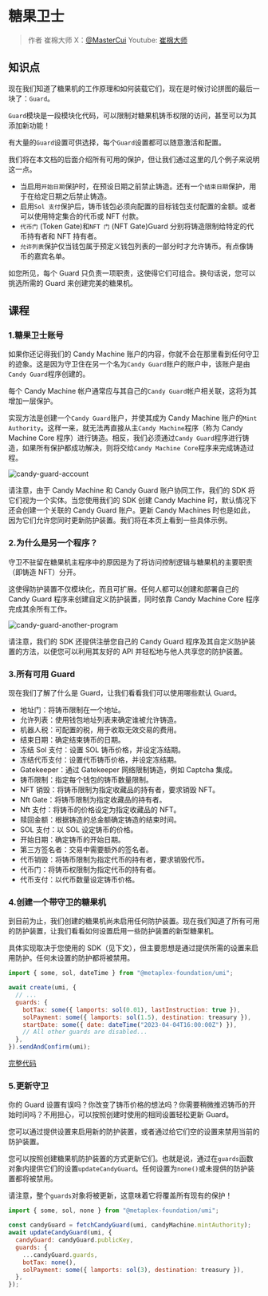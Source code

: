 # 糖果卫士

> 作者 崔棉大师 X：[@MasterCui](https://x.com/@MasterCui) Youtube: [崔棉大师](https://www.youtube.com/channel/UCv4y5qSUbJ8UC3CUmBPC_BA)

## 知识点

现在我们知道了糖果机的工作原理和如何装载它们，现在是时候讨论拼图的最后一块了：`Guard`。

`Guard`模块是一段模块化代码，可以限制对糖果机铸币权限的访问，甚至可以为其添加新功能！

有大量的`Guard`设置可供选择，每个`Guard`设置都可以随意激活和配置。

我们将在本文档的后面介绍所有可用的保护，但让我们通过这里的几个例子来说明这一点。

- 当启用`开始日期`保护时，在预设日期之前禁止铸造。还有一个`结束日期`保护，用于在给定日期之后禁止铸造。
- 启用`Sol 支付`保护后，铸币钱包必须向配置的目标钱包支付配置的金额。或者可以使用特定集合的代币或 NFT 付款。
- `代币门` (Token Gate)和`NFT 门` (NFT Gate)Guard 分别将铸造限制给特定的代币持有者和 NFT 持有者。
- `允许列表`保护仅当钱包属于预定义钱包列表的一部分时才允许铸币。有点像铸币的嘉宾名单。

如您所见，每个 Guard 只负责一项职责，这使得它们可组合。换句话说，您可以挑选所需的 Guard 来创建完美的糖果机。

## 课程

### 1.糖果卫士账号

如果你还记得我们的 Candy Machine 账户的内容，你就不会在那里看到任何守卫的迹象。这是因为守卫住在另一个名为`Candy Guard`账户的账户中，该账户是由`Candy Guard`程序创建的。

每个 Candy Machine 帐户通常应与其自己的`Candy Guard`帐户相关联，这将为其增加一层保护。

实现方法是创建一个`Candy Guard`账户，并使其成为 Candy Machine 账户的`Mint Authority`。这样一来，就无法再直接从主`Candy Machine`程序（称为 Candy Machine Core 程序）进行铸造。相反，我们必须通过`Candy Guard`程序进行铸造，如果所有保护都成功解决，则将交给`Candy Machine Core`程序来完成铸造过程。

![candy-guard-account](/candy-guard-account.png)

请注意，由于 Candy Machine 和 Candy Guard 账户协同工作，我们的 SDK 将它们视为一个实体。当您使用我们的 SDK 创建 Candy Machine 时，默认情况下还会创建一个关联的 Candy Guard 账户。更新 Candy Machines 时也是如此，因为它们允许您同时更新防护装置。我们将在本页上看到一些具体示例。

### 2.为什么是另一个程序？

守卫不驻留在糖果机主程序中的原因是为了将访问控制逻辑与糖果机的主要职责（即铸造 NFT）分开。

这使得防护装置不仅模块化，而且可扩展。任何人都可以创建和部署自己的 Candy Guard 程序来创建自定义防护装置，同时依靠 Candy Machine Core 程序完成其余所有工作。

![candy-guard-another-program](/candy-guard-another-program.png)

请注意，我们的 SDK 还提供注册您自己的 Candy Guard 程序及其自定义防护装置的方法，以便您可以利用其友好的 API 并轻松地与他人共享您的防护装置。

### 3.所有可用 Guard

现在我们了解了什么是 Guard，让我们看看我们可以使用哪些默认 Guard。

- 地址门：将铸币限制在一个地址。
- 允许列表：使用钱包地址列表来确定谁被允许铸造。
- 机器人税：可配置的税，用于收取无效交易的费用。
- 结束日期：确定结束铸币的日期。
- 冻结 Sol 支付：设置 SOL 铸币价格，并设定冻结期。
- 冻结代币支付：设置代币铸币价格，并设定冻结期。
- Gatekeeper：通过 Gatekeeper 网络限制铸造，例如 Captcha 集成。
- 铸币限制：指定每个钱包的铸币数量限制。
- NFT 销毁：将铸币限制为指定收藏品的持有者，要求销毁 NFT。
- Nft Gate：将铸币限制为指定收藏品的持有者。
- Nft 支付：将铸币的价格设定为指定收藏品的 NFT。
- 赎回金额：根据铸造的总金额确定铸造的结束时间。
- SOL 支付：以 SOL 设定铸币的价格。
- 开始日期：确定铸币的开始日期。
- 第三方签名者：交易中需要额外的签名者。
- 代币销毁：将铸币限制为指定代币的持有者，要求销毁代币。
- 代币门：将铸币权限制为指定代币的持有者。
- 代币支付：以代币数量设定铸币价格。

### 4.创建一个带守卫的糖果机

到目前为止，我们创建的糖果机尚未启用任何防护装置。现在我们知道了所有可用的防护装置，让我们看看如何设置启用一些防护装置的新型糖果机。

具体实现取决于您使用的 SDK（见下文），但主要思想是通过提供所需的设置来启用防护。任何未设置的防护都将被禁用。

```js
import { some, sol, dateTime } from "@metaplex-foundation/umi";

await create(umi, {
  // ...
  guards: {
    botTax: some({ lamports: sol(0.01), lastInstruction: true }),
    solPayment: some({ lamports: sol(1.5), destination: treasury }),
    startDate: some({ date: dateTime("2023-04-04T16:00:00Z") }),
    // All other guards are disabled...
  },
}).sendAndConfirm(umi);
```

[完整代码](https://github.com/Fankouzu/solana-basic-ui/tree/main/scripts/5.CandyMachine/2.CreateMachine.ts)

### 5.更新守卫

你的 Guard 设置有误吗？你改变了铸币价格的想法吗？你需要稍微推迟铸币的开始时间吗？不用担心，可以按照创建时使用的相同设置轻松更新 Guard。

您可以通过提供设置来启用新的防护装置，或者通过给它们空的设置来禁用当前的防护装置。

您可以按照创建糖果机防护装置的方式更新它们。也就是说，通过在`guards`函数对象内提供它们的设置`updateCandyGuard`。任何设置为`none()`或未提供的防护装置都将被禁用。

请注意，整个`guards`对象将被更新，这意味着它将覆盖所有现有的保护！

```js
import { some, sol, none } from "@metaplex-foundation/umi";

const candyGuard = fetchCandyGuard(umi, candyMachine.mintAuthority);
await updateCandyGuard(umi, {
  candyGuard: candyGuard.publicKey,
  guards: {
    ...candyGuard.guards,
    botTax: none(),
    solPayment: some({ lamports: sol(3), destination: treasury }),
  },
});
```

